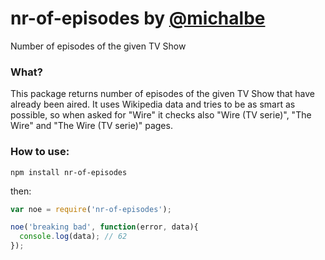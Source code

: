 # nr-of-episodes by [@michalbe](http://github.com/michalbe) #
Number of episodes of the given TV Show

### What? ###
This package returns number of episodes of the given TV Show that have already been aired. It uses Wikipedia data and tries to be as smart as possible, so when asked for "Wire" it checks also "Wire (TV serie)", "The Wire" and "The Wire (TV serie)" pages.

### How to use: ###
```
npm install nr-of-episodes
```

then:
```javascript
var noe = require('nr-of-episodes');

noe('breaking bad', function(error, data){
  console.log(data); // 62
});
```
